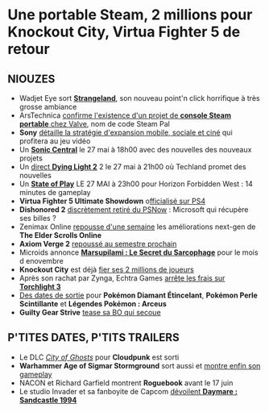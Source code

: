 # Une portable Steam, 2 millions pour Knockout City, Virtua Fighter 5 de retour

## NIOUZES

- Wadjet Eye sort [**Strangeland**](https://www.youtube.com/watch?v=CBqDgGlGLlw), son nouveau point'n click horrifique à très grosse ambiance
- ArsTechnica [confirme l'existence d'un projet de **console Steam portable** chez Valve](https://arstechnica.com/gaming/2021/05/exclusive-valve-is-making-a-switch-like-portable-gaming-pc/), nom de code Steam Pal
- **Sony** [détaille la stratégie d'expansion mobile, sociale et ciné](https://www.gamekult.com/actualite/sony-parle-strategie-et-confirme-son-intention-d-etendre-les-licences-playstation-sur-mobiles-3050839243.html) qui profitera au jeu vidéo
- Un [**Sonic Central**](https://www.youtube.com/watch?v=lwjPEcWU5Fc) le 27 mai à 18h00 avec des nouvelles des nouveaux projets
- Un [direct **Dying Light 2**](https://www.vg247.com/2021/05/27/dying-light-2-livestream-watch/) 2 le 27 mai à 21h00 où Techland promet des nouvelles
- Un [**State of Play**](https://blog.playstation.com/2021/05/25/discover-the-forbidden-west-in-our-next-state-of-play/) LE 27 MAI à 23h00 pour Horizon Forbidden West : 14 minutes de gameplay
- **Virtua Fighter 5 Ultimate Showdown** o[fficialisé sur PS4](https://www.youtube.com/watch?v=ChN6AjsLORY)
- **Dishonored 2** [discrètement retiré du PSNow](https://www.thegamer.com/dishonored-2-leaving-ps-now/) : Microsoft qui récupère ses billes ?
- Zenimax Online [repousse d'une semaine](https://gamingbolt.com/the-elder-scrolls-onlines-xbox-series-xs-and-ps5-editions-delayed-to-june-15th-2021) les améliorations next-gen de **The Elder Scrolls Online**
- **Axiom Verge 2** [repoussé au semestre prochain](https://www.gamekult.com/actualite/axiom-verge-2-retarde-a-nouveau-3050839247.html)
- Microids annonce [**Marsupilami : Le Secret du Sarcophage**](https://www.gamekult.com/actualite/microids-annonce-marsupilami-le-secret-du-sarcophage-3050839237.html) pour le mois d enovembre
- **Knockout City** est déjà [fier ses 2 millions de joueurs](https://gamergen.com/actualites/knockout-city-2-millions-joueurs-jeu-balle-prisonnier-321213-1)
- Après son rachat par Zynga, Echtra Games [arrête les frais sur **Torchlight 3**](https://www.eurogamer.net/articles/2021-05-26-echtra-games-ceases-work-on-torchlight-3)
- [Des dates de sortie](https://www.gamekult.com/actualite/des-dates-de-sortie-pour-pokemon-diamant-etincelant-pokemon-perle-scintillante-et-legendes-pokemon-arceus-3050839265.html) pour **Pokémon Diamant Étincelant**, **Pokémon Perle Scintillante** et **Légendes Pokémon : Arceus**
- **Guilty Gear Strive** [tease sa BO qui secoue
](https://www.youtube.com/watch?v=I-Lys7OLglU)
## P'TITES DATES, P'TITS TRAILERS

- Le DLC [*City of Ghosts*](https://www.youtube.com/watch?v=rNSmDHlvfgE) pour **Cloudpunk** est sorti
- **Warhammer Age of Sigmar Stormground** sort aussi et [montre enfin son gameplay](https://www.youtube.com/watch?v=8-dh0OERHHs)
- NACON et Richard Garfield montrent **Roguebook** avant le 17 juin
- Le studio Invader et sa fanboyite de Capcom [dévoilent **Daymare : Sandcastle 1994**](https://www.youtube.com/watch?v=d0w96JpzGJk)
